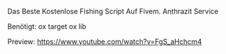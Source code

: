 Das Beste Kostenlose Fishing Script Auf Fivem. Anthrazit Service

Benötigt:
ox target
ox lib


Preview: https://www.youtube.com/watch?v=FgS_aHchcm4
